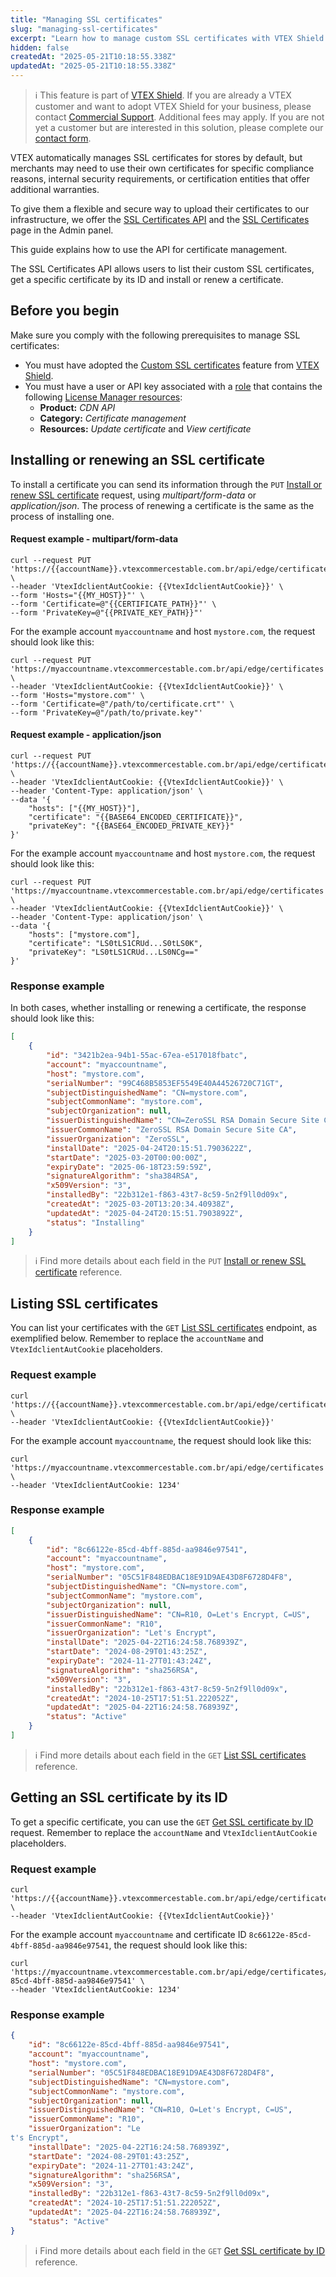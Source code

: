 ```yaml
---
title: "Managing SSL certificates"
slug: "managing-ssl-certificates"
excerpt: "Learn how to manage custom SSL certificates with VTEX Shield."
hidden: false
createdAt: "2025-05-21T10:18:55.338Z"
updatedAt: "2025-05-21T10:18:55.338Z"
---
```


>ℹ️ This feature is part of [VTEX Shield](https://help.vtex.com/en/tutorial/vtex-shield--2CVk6H9eY2CBtHjtDI7BFh). If you are already a VTEX customer and want to adopt VTEX Shield for your business, please contact [Commercial Support](https://help.vtex.com/en/tracks/support-at-vtex--4AXsGdGHqExp9ZkiNq9eMy/3KQWGgkPOwbFTPfBxL7YwZ). Additional fees may apply. If you are not yet a customer but are interested in this solution, please complete our [contact form](https://vtex.com/br-pt/contato/).

VTEX automatically manages SSL certificates for stores by default, but merchants may need to use their own certificates for specific compliance reasons, internal security requirements, or certification entities that offer additional warranties.

To give them a flexible and secure way to upload their certificates to our infrastructure, we offer the [SSL Certificates API](https://developers.vtex.com/docs/api-reference/ssl-certificates-api) and the [SSL Certificates](https://help.vtex.com/tutorial/custom-ssl-certificates--1hoaDEbU50PDZSe6AYep9q) page in the Admin panel.

This guide explains how to use the API for certificate management.

The SSL Certificates API allows users to list their custom SSL certificates, get a specific certificate by its ID and install or renew a certificate.

## Before you begin

Make sure you comply with the following prerequisites to manage SSL certificates:

* You must have adopted the [Custom SSL certificates](https://help.vtex.com/tutorial/custom-ssl-certificates--1hoaDEbU50PDZSe6AYep9q) feature from [VTEX Shield](https://help.vtex.com/en/tutorial/vtex-shield--2CVk6H9eY2CBtHjtDI7BFh).  
* You must have a user or API key associated with a [role](https://help.vtex.com/en/tutorial/roles--7HKK5Uau2H6wxE1rH5oRbc) that contains the following [License Manager resources](https://help.vtex.com/en/tutorial/license-manager-resources--3q6ztrC8YynQf6rdc6euk3):  
  * **Product:** *CDN API*  
  * **Category:** *Certificate management*  
  * **Resources:** *Update certificate* and *View certificate*

## Installing or renewing an SSL certificate

To install a certificate you can send its information through the `PUT` [Install or renew SSL certificate](https://developers.vtex.com/docs/api-reference/ssl-certificates-api#put-/api/edge/certificates) request, using *multipart/form-data* or *application/json*. The process of renewing a certificate is the same as the process of installing one.

#### Request example \- multipart/form-data

```shell
curl --request PUT 'https://{{accountName}}.vtexcommercestable.com.br/api/edge/certificates' \
--header 'VtexIdclientAutCookie: {{VtexIdclientAutCookie}}' \
--form 'Hosts="{{MY_HOST}}"' \
--form 'Certificate=@"{{CERTIFICATE_PATH}}"' \
--form 'PrivateKey=@"{{PRIVATE_KEY_PATH}}"'
```

For the example account `myaccountname` and host `mystore.com`, the request should look like this:

```shell
curl --request PUT 'https://myaccountname.vtexcommercestable.com.br/api/edge/certificates' \
--header 'VtexIdclientAutCookie: {{VtexIdclientAutCookie}}' \
--form 'Hosts="mystore.com"' \
--form 'Certificate=@"/path/to/certificate.crt"' \
--form 'PrivateKey=@"/path/to/private.key"'

```

#### Request example \- application/json

```shell
curl --request PUT 'https://{{accountName}}.vtexcommercestable.com.br/api/edge/certificates' \
--header 'VtexIdclientAutCookie: {{VtexIdclientAutCookie}}' \
--header 'Content-Type: application/json' \
--data '{
    "hosts": ["{{MY_HOST}}"],
    "certificate": "{{BASE64_ENCODED_CERTIFICATE}}",
    "privateKey": "{{BASE64_ENCODED_PRIVATE_KEY}}"
}'
```

For the example account `myaccountname` and host `mystore.com`, the request should look like this:

```shell
curl --request PUT 'https://myaccountname.vtexcommercestable.com.br/api/edge/certificates' \
--header 'VtexIdclientAutCookie: {{VtexIdclientAutCookie}}' \
--header 'Content-Type: application/json' \
--data '{
    "hosts": ["mystore.com"],
    "certificate": "LS0tLS1CRUd...S0tLS0K",
    "privateKey": "LS0tLS1CRUd...LS0NCg=="
}'
```

### Response example

In both cases, whether installing or renewing a certificate, the response should look like this:

```json
[
    {
        "id": "3421b2ea-94b1-55ac-67ea-e517018fbatc",
        "account": "myaccountname",
        "host": "mystore.com",
        "serialNumber": "99C468B5853EF5549E40A44526720C71GT",
        "subjectDistinguishedName": "CN=mystore.com",
        "subjectCommonName": "mystore.com",
        "subjectOrganization": null,
        "issuerDistinguishedName": "CN=ZeroSSL RSA Domain Secure Site CA, O=ZeroSSL, C=AT",
        "issuerCommonName": "ZeroSSL RSA Domain Secure Site CA",
        "issuerOrganization": "ZeroSSL",
        "installDate": "2025-04-24T20:15:51.7903622Z",
        "startDate": "2025-03-20T00:00:00Z",
        "expiryDate": "2025-06-18T23:59:59Z",
        "signatureAlgorithm": "sha384RSA",
        "x509Version": "3",
        "installedBy": "22b312e1-f863-43t7-8c59-5n2f9ll0d09x",
        "createdAt": "2025-03-20T13:20:34.40938Z",
        "updatedAt": "2025-04-24T20:15:51.7903892Z",
        "status": "Installing"
    }
]
```

>ℹ️ Find more details about each field in the `PUT` [Install or renew SSL certificate](https://developers.vtex.com/docs/api-reference/ssl-certificates-api#put-/api/edge/certificates) reference.

## Listing SSL certificates

You can list your certificates with the `GET` [List SSL certificates](https://developers.vtex.com/docs/api-reference/ssl-certificates-api#get-/api/edge/certificates) endpoint, as exemplified below. Remember to replace the `accountName` and `VtexIdclientAutCookie` placeholders.

### Request example

```shell
curl 'https://{{accountName}}.vtexcommercestable.com.br/api/edge/certificates' \
--header 'VtexIdclientAutCookie: {{VtexIdclientAutCookie}}'
```

For the example account `myaccountname`, the request should look like this:

```shell
curl 'https://myaccountname.vtexcommercestable.com.br/api/edge/certificates' \
--header 'VtexIdclientAutCookie: 1234'
```

### Response example

```json
[
    {
        "id": "8c66122e-85cd-4bff-885d-aa9846e97541",
        "account": "myaccountname",
        "host": "mystore.com",
        "serialNumber": "05C51F848EDBAC18E91D9AE43D8F6728D4F8",
        "subjectDistinguishedName": "CN=mystore.com",
        "subjectCommonName": "mystore.com",
        "subjectOrganization": null,
        "issuerDistinguishedName": "CN=R10, O=Let's Encrypt, C=US",
        "issuerCommonName": "R10",
        "issuerOrganization": "Let's Encrypt",
        "installDate": "2025-04-22T16:24:58.768939Z",
        "startDate": "2024-08-29T01:43:25Z",
        "expiryDate": "2024-11-27T01:43:24Z",
        "signatureAlgorithm": "sha256RSA",
        "x509Version": "3",
        "installedBy": "22b312e1-f863-43t7-8c59-5n2f9ll0d09x",
        "createdAt": "2024-10-25T17:51:51.222052Z",
        "updatedAt": "2025-04-22T16:24:58.768939Z",
        "status": "Active"
    }
]
```

>ℹ️ Find more details about each field in the `GET` [List SSL certificates](https://developers.vtex.com/docs/api-reference/ssl-certificates-api#get-/api/edge/certificates) reference.

## Getting an SSL certificate by its ID

To get a specific certificate, you can use the `GET` [Get SSL certificate by ID](https://developers.vtex.com/docs/api-reference/ssl-certificates-api#get-/api/edge/certificates/-certificateId-) request. Remember to replace the `accountName` and `VtexIdclientAutCookie` placeholders.

### Request example

```shell
curl 'https://{{accountName}}.vtexcommercestable.com.br/api/edge/certificates/{{certificateId}}' \
--header 'VtexIdclientAutCookie: {{VtexIdclientAutCookie}}'
```

For the example account `myaccountname` and certificate ID `8c66122e-85cd-4bff-885d-aa9846e97541`, the request should look like this:

```shell
curl 'https://myaccountname.vtexcommercestable.com.br/api/edge/certificates/8c66122e-85cd-4bff-885d-aa9846e97541' \
--header 'VtexIdclientAutCookie: 1234'
```

### Response example

```json
{
    "id": "8c66122e-85cd-4bff-885d-aa9846e97541",
    "account": "myaccountname",
    "host": "mystore.com",
    "serialNumber": "05C51F848EDBAC18E91D9AE43D8F6728D4F8",
    "subjectDistinguishedName": "CN=mystore.com",
    "subjectCommonName": "mystore.com",
    "subjectOrganization": null,
    "issuerDistinguishedName": "CN=R10, O=Let's Encrypt, C=US",
    "issuerCommonName": "R10",
    "issuerOrganization": "Le
t's Encrypt",
    "installDate": "2025-04-22T16:24:58.768939Z",
    "startDate": "2024-08-29T01:43:25Z",
    "expiryDate": "2024-11-27T01:43:24Z",
    "signatureAlgorithm": "sha256RSA",
    "x509Version": "3",
    "installedBy": "22b312e1-f863-43t7-8c59-5n2f9ll0d09x",
    "createdAt": "2024-10-25T17:51:51.222052Z",
    "updatedAt": "2025-04-22T16:24:58.768939Z",
    "status": "Active"
}
```

>ℹ️ Find more details about each field in the `GET` [Get SSL certificate by ID](https://developers.vtex.com/docs/api-reference/ssl-certificates-api#get-/api/edge/certificates/-certificateId-) reference.
